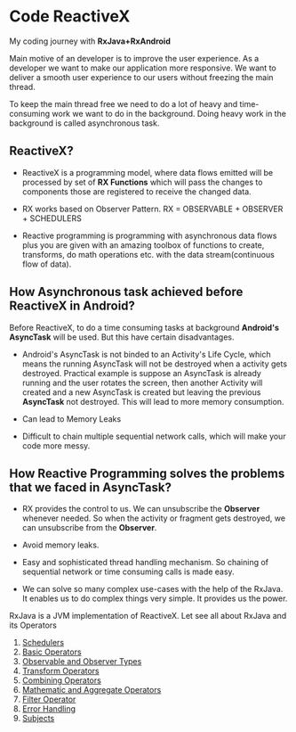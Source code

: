 # Code ReactiveX 
My coding journey with **RxJava+RxAndroid**

Main motive of an developer is to improve the user experience. 
As a developer we want to make our application more responsive. 
We want to deliver a smooth user experience to our users without freezing the main thread.

To keep the main thread free we need to do a lot of heavy and time-consuming work 
we want to do in the background. 
Doing heavy work in the background is called asynchronous task. 

## ReactiveX?

* ReactiveX is a programming model, where data flows emitted will be 
processed by set of **RX Functions** which will pass the changes to 
components those are registered to receive the changed data.

* RX works based on Observer Pattern. 
RX = OBSERVABLE + OBSERVER + SCHEDULERS

* Reactive programming is programming with asynchronous data flows plus 
you are given with an amazing toolbox of functions to create, transforms, do math operations etc. with the data stream(continuous flow of data).
 
## How Asynchronous task achieved before ReactiveX in Android?
Before ReactiveX, to do a time consuming tasks at background **Android's AsyncTask** 
will be used. But this have certain disadvantages.

* Android's AsyncTask is not  binded to an Activity's Life Cycle, which means the running 
AsyncTask will not be destroyed when a activity gets destroyed. Practical example is 
suppose an AsyncTask is already running and the user rotates the screen, 
then another Activity will created and a new AsyncTask is created but leaving the previous 
**AsyncTask** not destroyed. This will lead to more memory consumption.

* Can lead to Memory Leaks

* Difficult to chain multiple sequential network calls, which will make your code more messy.

## How Reactive Programming solves the problems that we faced in AsyncTask?

* RX provides the control to us. We can unsubscribe the **Observer** whenever needed. So when the
activity or fragment gets destroyed, we can unsubscribe from the **Observer**. 

* Avoid memory leaks.

* Easy and sophisticated thread handling mechanism. 
So chaining of sequential network or time consuming calls is made easy.

* We can solve so many complex use-cases with the help of the RxJava. 
It enables us to do complex things very simple. It provides us the power.

 
RxJava is a JVM implementation of ReactiveX. Let see all about RxJava and its Operators

1. [Schedulers](schedulers/README.md)
2. [Basic Operators](basicoperators/README.md)
3. [Observable and Observer Types](observables/README.md)
4. [Transform Operators](transformoperators/README.md)
5. [Combining Operators](combineoperators/README.md)
6. [Mathematic and Aggregate Operators](mathandaggregateoperators/README.md)
7. [Filter Operator](filteroperators/README.md)
8. [Error Handling](errorhandling/README.md)
9. [Subjects](subjects/README.md)